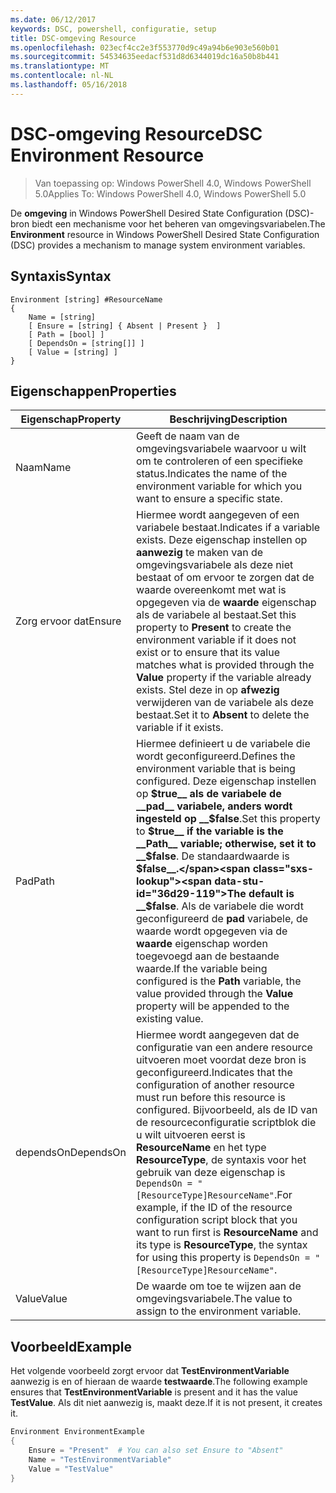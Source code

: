 ```yaml
---
ms.date: 06/12/2017
keywords: DSC, powershell, configuratie, setup
title: DSC-omgeving Resource
ms.openlocfilehash: 023ecf4cc2e3f553770d9c49a94b6e903e560b01
ms.sourcegitcommit: 54534635eedacf531d8d6344019dc16a50b8b441
ms.translationtype: MT
ms.contentlocale: nl-NL
ms.lasthandoff: 05/16/2018
---
```

# <a name="dsc-environment-resource"></a><span data-ttu-id="36d29-103">DSC-omgeving Resource</span><span class="sxs-lookup"><span data-stu-id="36d29-103">DSC Environment Resource</span></span>

> <span data-ttu-id="36d29-104">Van toepassing op: Windows PowerShell 4.0, Windows PowerShell 5.0</span><span class="sxs-lookup"><span data-stu-id="36d29-104">Applies To: Windows PowerShell 4.0, Windows PowerShell 5.0</span></span>

<span data-ttu-id="36d29-105">De __omgeving__ in Windows PowerShell Desired State Configuration (DSC)-bron biedt een mechanisme voor het beheren van omgevingsvariabelen.</span><span class="sxs-lookup"><span data-stu-id="36d29-105">The __Environment__ resource in Windows PowerShell Desired State Configuration (DSC) provides a mechanism to manage system environment variables.</span></span>

## <a name="syntax"></a><span data-ttu-id="36d29-106">Syntaxis</span><span class="sxs-lookup"><span data-stu-id="36d29-106">Syntax</span></span>
``` mof
Environment [string] #ResourceName
{
    Name = [string]
    [ Ensure = [string] { Absent | Present }  ]
    [ Path = [bool] ]
    [ DependsOn = [string[]] ]
    [ Value = [string] ]
}
```

## <a name="properties"></a><span data-ttu-id="36d29-107">Eigenschappen</span><span class="sxs-lookup"><span data-stu-id="36d29-107">Properties</span></span>

|  <span data-ttu-id="36d29-108">Eigenschap</span><span class="sxs-lookup"><span data-stu-id="36d29-108">Property</span></span>  |  <span data-ttu-id="36d29-109">Beschrijving</span><span class="sxs-lookup"><span data-stu-id="36d29-109">Description</span></span>   |
|---|---|
| <span data-ttu-id="36d29-110">Naam</span><span class="sxs-lookup"><span data-stu-id="36d29-110">Name</span></span>| <span data-ttu-id="36d29-111">Geeft de naam van de omgevingsvariabele waarvoor u wilt om te controleren of een specifieke status.</span><span class="sxs-lookup"><span data-stu-id="36d29-111">Indicates the name of the environment variable for which you want to ensure a specific state.</span></span>|
| <span data-ttu-id="36d29-112">Zorg ervoor dat</span><span class="sxs-lookup"><span data-stu-id="36d29-112">Ensure</span></span>| <span data-ttu-id="36d29-113">Hiermee wordt aangegeven of een variabele bestaat.</span><span class="sxs-lookup"><span data-stu-id="36d29-113">Indicates if a variable exists.</span></span> <span data-ttu-id="36d29-114">Deze eigenschap instellen op __aanwezig__ te maken van de omgevingsvariabele als deze niet bestaat of om ervoor te zorgen dat de waarde overeenkomt met wat is opgegeven via de __waarde__ eigenschap als de variabele al bestaat.</span><span class="sxs-lookup"><span data-stu-id="36d29-114">Set this property to __Present__ to create the environment variable if it does not exist or to ensure that its value matches what is provided through the __Value__ property if the variable already exists.</span></span> <span data-ttu-id="36d29-115">Stel deze in op __afwezig__ verwijderen van de variabele als deze bestaat.</span><span class="sxs-lookup"><span data-stu-id="36d29-115">Set it to __Absent__ to delete the variable if it exists.</span></span>|
| <span data-ttu-id="36d29-116">Pad</span><span class="sxs-lookup"><span data-stu-id="36d29-116">Path</span></span>| <span data-ttu-id="36d29-117">Hiermee definieert u de variabele die wordt geconfigureerd.</span><span class="sxs-lookup"><span data-stu-id="36d29-117">Defines the environment variable that is being configured.</span></span> <span data-ttu-id="36d29-118">Deze eigenschap instellen op __$true__ als de variabele de __pad__ variabele, anders wordt ingesteld op __$false__.</span><span class="sxs-lookup"><span data-stu-id="36d29-118">Set this property to __$true__ if the variable is the __Path__ variable; otherwise, set it to __$false__.</span></span> <span data-ttu-id="36d29-119">De standaardwaarde is __$false__.</span><span class="sxs-lookup"><span data-stu-id="36d29-119">The default is __$false__.</span></span> <span data-ttu-id="36d29-120">Als de variabele die wordt geconfigureerd de __pad__ variabele, de waarde wordt opgegeven via de __waarde__ eigenschap worden toegevoegd aan de bestaande waarde.</span><span class="sxs-lookup"><span data-stu-id="36d29-120">If the variable being configured is the __Path__ variable, the value provided through the __Value__ property will be appended to the existing value.</span></span>|
| <span data-ttu-id="36d29-121">dependsOn</span><span class="sxs-lookup"><span data-stu-id="36d29-121">DependsOn</span></span> | <span data-ttu-id="36d29-122">Hiermee wordt aangegeven dat de configuratie van een andere resource uitvoeren moet voordat deze bron is geconfigureerd.</span><span class="sxs-lookup"><span data-stu-id="36d29-122">Indicates that the configuration of another resource must run before this resource is configured.</span></span> <span data-ttu-id="36d29-123">Bijvoorbeeld, als de ID van de resourceconfiguratie scriptblok die u wilt uitvoeren eerst is __ResourceName__ en het type __ResourceType__, de syntaxis voor het gebruik van deze eigenschap is `DependsOn = "[ResourceType]ResourceName"`.</span><span class="sxs-lookup"><span data-stu-id="36d29-123">For example, if the ID of the resource configuration script block that you want to run first is __ResourceName__ and its type is __ResourceType__, the syntax for using this property is `DependsOn = "[ResourceType]ResourceName"`.</span></span>|
| <span data-ttu-id="36d29-124">Value</span><span class="sxs-lookup"><span data-stu-id="36d29-124">Value</span></span>| <span data-ttu-id="36d29-125">De waarde om toe te wijzen aan de omgevingsvariabele.</span><span class="sxs-lookup"><span data-stu-id="36d29-125">The value to assign to the environment variable.</span></span>|

## <a name="example"></a><span data-ttu-id="36d29-126">Voorbeeld</span><span class="sxs-lookup"><span data-stu-id="36d29-126">Example</span></span>

<span data-ttu-id="36d29-127">Het volgende voorbeeld zorgt ervoor dat __TestEnvironmentVariable__ aanwezig is en of hieraan de waarde __testwaarde__.</span><span class="sxs-lookup"><span data-stu-id="36d29-127">The following example ensures that __TestEnvironmentVariable__ is present and it has the value __TestValue__.</span></span> <span data-ttu-id="36d29-128">Als dit niet aanwezig is, maakt deze.</span><span class="sxs-lookup"><span data-stu-id="36d29-128">If it is not present, it creates it.</span></span>

```powershell
Environment EnvironmentExample
{
    Ensure = "Present"  # You can also set Ensure to "Absent"
    Name = "TestEnvironmentVariable"
    Value = "TestValue"
}
```